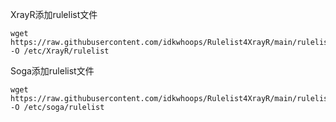XrayR添加rulelist文件

```
wget https://raw.githubusercontent.com/idkwhoops/Rulelist4XrayR/main/rulelist.yml -O /etc/XrayR/rulelist
```

Soga添加rulelist文件

```
wget https://raw.githubusercontent.com/idkwhoops/Rulelist4XrayR/main/rulelist.yml -O /etc/soga/rulelist
```


